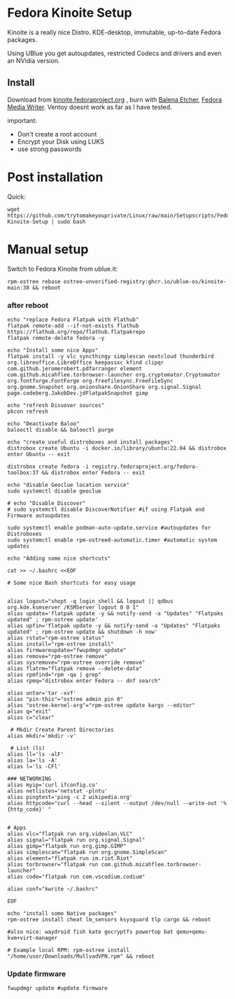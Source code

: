 # Fedora Kinoite Setup

Kinoite is a really nice Distro. KDE-desktop, immutable, up-to-date Fedora packages.

Using UBlue you get autoupdates, restricted Codecs and drivers and even an NVidia version.

## Install

Download from [kinoite.fedoraproject.org](kinoite.fedoraproject.org) , burn with [Balena Etcher](https://etcher.balena.io/#download-etcher), [Fedora Media Writer](https://flathub.org/apps/org.fedoraproject.MediaWriter). Ventoy doesnt work as far as I have tested.

important:

- Don't create a root account
- Encrypt your Disk using LUKS
- use strong passwords

# Post installation

Quick:

```
wget https://github.com/trytomakeyouprivate/Linux/raw/main/Setupscripts/Fedora-Kinoite-Setup | sudo bash
```

# Manual setup

Switch to Fedora Kinoite from ublue.it: 

```
rpm-ostree rebase ostree-unverified-registry:ghcr.io/ublue-os/kinoite-main:38 && reboot
```

### after reboot

```
echo "replace Fedora Flatpak with Flathub"
flatpak remote-add --if-not-exists flathub https://flathub.org/repo/flathub.flatpakrepo
flatpak remote-delete fedora -y

echo "Install some nice Apps"
flatpak install -y vlc syncthingy simplescan nextcloud thunderbird org.libreoffice.LibreOffice keepassxc kfind clipqr com.github.jeromerobert.pdfarranger element com.github.micahflee.torbrowser-launcher org.cryptomator.Cryptomator org.fontforge.FontForge org.freefilesync.FreeFileSync org.gnome.Snapshot org.onionshare.OnionShare org.signal.Signal page.codeberg.JakobDev.jdFlatpakSnapshot gimp

echo "refresh Disvover sources"
pkcon refresh

echo "Deactivate Baloo"
balooctl disable && balooctl purge

echo "create useful distroboxes and install packages"
distrobox create Ubuntu -i docker.io/library/ubuntu:22.04 && distrobox enter Ubuntu -- exit

distrobox create fedora -i registry.fedoraproject.org/fedora-toolbox:37 && distrobox enter Fedora -- exit

echo "disable Geoclue location service"
sudo systemctl disable geoclue

# echo "Disable Discover"
# sudo systemctl disable DiscoverNotifier #if using Flatpak and Firmware autoupdates

sudo systemctl enable podman-auto-update.service #autoupdates for Distroboxes
sudo systemctl enable rpm-ostreed-automatic.timer #automatic system updates

echo "Adding some nice shortcuts"

cat >> ~/.bashrc <<EOF

# Some nice Bash shortcuts for easy usage


alias logout="shopt -q login_shell && logout || qdbus org.kde.ksmserver /KSMServer logout 0 0 1"
alias update='flatpak update -y && notify-send -a "Updates" "Flatpaks updated" ; rpm-ostree update'
alias upfin='flatpak update -y && notify-send -a "Updates" "Flatpaks updated" ; rpm-ostree update && shutdown -h now'
alias rstat="rpm-ostree status"
alias install="rpm-ostree install"
alias firmwareupdate="fwupdmgr update"
alias remove="rpm-ostree remove"
alias sysremove="rpm-ostree override remove"
alias flatrm="flatpak remove --delete-data"
alias rpmfind="rpm -qa | grep"
alias rpmq="distrobox enter Fedora -- dnf search"

alias untar='tar -xvf'
alias "pin-this"="ostree admin pin 0"
alias "ostree-kernel-arg"="rpm-ostree update kargs --editor"
alias q="exit"
alias c="clear"

 # Mkdir Create Parent Directories
alias mkdir='mkdir -v'

 # List (ls)
alias ll='ls -alF'
alias la='ls -A'
alias l='ls -CFl'

### NETWORKING
alias myip='curl ifconfig.co'
alias netlisten='netstat -plntu'
alias pingtest='ping -c 2 wikipedia.org'
alias httpcode="curl --head --silent --output /dev/null --write-out '%{http_code}' "


# Apps
alias vlc="flatpak run org.videolan.VLC"
alias signal="flatpak run org.signal.Signal"
alias gimp="flatpak run org.gimp.GIMP"
alias simplescan="flatpak run org.gnome.SimpleScan"
alias element="flatpak run im.riot.Riot"
alias torbrowser="flatpak run com.github.micahflee.torbrowser-launcher"
alias code="flatpak run com.vscodium.codium"

alias conf="kwrite ~/.bashrc"

EOF

echo "install some Native packages"
rpm-ostree install cheat lm_sensors ksysguard tlp cargo && reboot

#also nice: waydroid fish kate gocryptfs powertop bat qemu+qemu-kvm+virt-manager

# Example local RPM: rpm-ostree install "/home/user/Downloads/MullvadVPN.rpm" && reboot
```

### Update firmware

```
fwupdmgr update #update firmware
```

